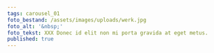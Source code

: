 ```yaml
---
tags: carousel_01
foto_bestand: /assets/images/uploads/werk.jpg
foto_alt: '&nbsp;'
foto_tekst: XXX Donec id elit non mi porta gravida at eget metus.
published: true
---
```

